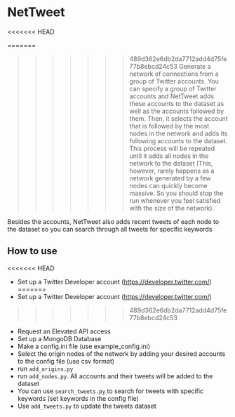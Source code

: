 # NetTweet
<<<<<<< HEAD

=======
>>>>>>> 489d362e6db2da7712add4d75fe77b8ebcd24c53
Generate a network of connections from a group of Twitter accounts. You can specify a group of Twitter accounts and NetTweet adds these accounts to the dataset as well as the accounts followed by them. Then, it selects the account that is followed by the most nodes in the network and adds its following accounts to the dataset. This process will be repeated until it adds all nodes in the network to the dataset (This, however, rarely happens as a network generated by a few nodes can quickly become massive. So you should stop the run whenever you feel satisfied with the size of the network).

Besides the accounts, NetTweet also adds recent tweets of each node to the dataset so you can search through all tweets for specific keywords

## How to use
<<<<<<< HEAD

- Set up a Twitter Developer account (<https://developer.twitter.com/>)
=======
- Set up a Twitter Developer account (https://developer.twitter.com/)
>>>>>>> 489d362e6db2da7712add4d75fe77b8ebcd24c53
- Request an Elevated API access
- Set up a MongoDB Database
- Make a config.ini file (use example_config.ini)
- Select the origin nodes of the network by adding your desired accounts to the config file (use csv format)
- run `add_origins.py`
- run `add_nodes.py`. All accounts and their tweets will be added to the dataset
- You can use `search_tweets.py` to search for tweets with specific keywords (set keywords in the config file)
- Use `add_tweets.py` to update the tweets dataset

